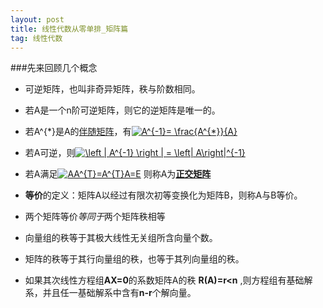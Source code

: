 ```yaml
---
layout: post
title: 线性代数从零单排_矩阵篇
tag: 线性代数
---
```

###先来回顾几个概念
* 可逆矩阵，也叫非奇异矩阵，秩与阶数相同。

* 若A是一个n阶可逆矩阵，则它的逆矩阵是唯一的。
* 若A^{*}是A的[伴随矩阵](http://zh.wikipedia.org/wiki/%E4%BC%B4%E9%9A%8F%E7%9F%A9%E9%98%B5)，有<a href="http://www.codecogs.com/eqnedit.php?latex=A^{-1}=&space;\frac{A^{*}}{A}" target="_blank"><img src="http://latex.codecogs.com/gif.latex?A^{-1}=&space;\frac{A^{*}}{A}" title="A^{-1}= \frac{A^{*}}{A}" /></a>

* 若A可逆，则<a href="http://www.codecogs.com/eqnedit.php?latex=\left&space;|&space;A^{-1}&space;\right&space;|&space;=&space;\left|&space;A\right|^{-1}" target="_blank"><img src="http://latex.codecogs.com/gif.latex?\left&space;|&space;A^{-1}&space;\right&space;|&space;=&space;\left|&space;A\right|^{-1}" title="\left | A^{-1} \right | = \left| A\right|^{-1}" /></a>
* 若A满足<a href="http://www.codecogs.com/eqnedit.php?latex=AA^{T}=A^{T}A=E" target="_blank"><img src="http://latex.codecogs.com/gif.latex?AA^{T}=A^{T}A=E" title="AA^{T}=A^{T}A=E" /></a> 则称A为[**正交矩阵**](http://zh.wikipedia.org/wiki/%E6%AD%A3%E4%BA%A4%E7%9F%A9%E9%98%B5)

* **等价**的定义：矩阵A以经过有限次初等变换化为矩阵B，则称A与B等价。

* 两个矩阵等价*等同于*两个矩阵秩相等
* 向量组的秩等于其极大线性无关组所含向量个数。

* 矩阵的秩等于其行向量组的秩，也等于其列向量组的秩。
* 如果其次线性方程组**AX=0**的系数矩阵A的秩 **R(A)=r<n** ,则方程组有基础解系，并且任一基础解系中含有**n-r**个解向量。